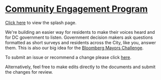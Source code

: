 <h1><a href="https://open.dc.gov/Community-Engagement-Program/splash-page/index.html">Community Engagement Program</a></h1>

<a href="https://open.dc.gov/Community-Engagement-Program/splash-page/index.html">Click here</a> to view the splash page.

We're building an easier way for residents to make their voices heard and for DC government to listen. Government decision makers ask questions formatted as short surveys and residents across the City, like you, answer them. This is also our big idea for the 
<a href="https://mayorschallenge.bloomberg.org/ideas/washington/">
Bloomberg Mayors Challenge</a>.

To submit an issue or recommend a change please click 
<a href="https://github.com/DCgov/Community-Engagement-Program/issues/new">here</a>.

Alternatively, feel free to make edits directly to the documents and submit the changes for review.


